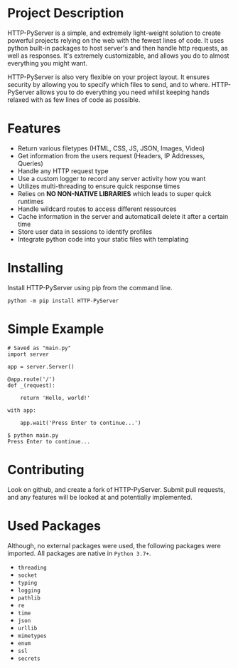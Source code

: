 # Project Description

HTTP-PyServer is a simple, and extremely light-weight solution to create powerful projects relying on the web with the fewest lines of code. It uses python built-in packages to host server's and then handle http requests, as well as responses. It's extremely customizable, and allows you do to almost everything you might want.

HTTP-PyServer is also very flexible on your project layout. It ensures security by allowing you to specify which files to send, and to where. HTTP-PyServer allows you to do everything you need whilst keeping hands relaxed with as few lines of code as possible.

# Features

- Return various filetypes (HTML, CSS, JS, JSON, Images, Video)
- Get information from the users request (Headers, IP Addresses, Queries)
- Handle any HTTP request type
- Use a custom logger to record any server activity how you want
- Utilizes multi-threading to ensure quick response times
- Relies on **NO NON-NATIVE LIBRARIES** which leads to super quick runtimes
- Handle wildcard routes to access different ressources
- Cache information in the server and automaticall delete it after a certain time
- Store user data in sessions to identify profiles
- Integrate python code into your static files with templating

# Installing

Install HTTP-PyServer using pip from the command line.

```
python -m pip install HTTP-PyServer
```

# Simple Example

```
# Saved as "main.py"
import server

app = server.Server()

@app.route('/')
def _(request):

    return 'Hello, world!'

with app:
    
    app.wait('Press Enter to continue...')
```

```
$ python main.py
Press Enter to continue...

```

# Contributing

Look on github, and create a fork of HTTP-PyServer. Submit pull requests, and any features will be looked at and potentially implemented.

# Used Packages

Although, no external packages were used, the following packages were imported. All packages are native in `Python 3.7+`.

- `threading`
- `socket`
- `typing`
- `logging`
- `pathlib`
- `re`
- `time`
- `json`
- `urllib`
- `mimetypes`
- `enum`
- `ssl`
- `secrets`